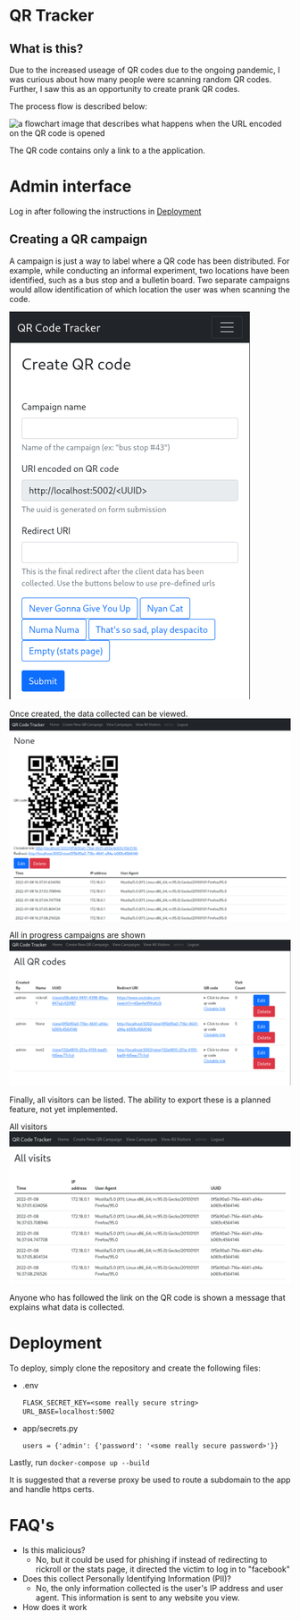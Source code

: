 # QR Tracker

## What is this?

Due to the increased useage of QR codes due to the ongoing pandemic, I was curious about how many people were scanning random QR codes.
Further, I saw this as an opportunity to create prank QR codes.

The process flow is described below:

![a flowchart image that describes what happens when the URL encoded on the QR code is opened](flow.png "flowchart")

The QR code contains only a link to a the application.

# Admin interface
Log in after following the instructions in [Deployment](#Deployment)

## Creating a QR campaign

A campaign is just a way to label where a QR code has been distributed.
For example, while conducting an informal experiment, two locations have been identified, such as a bus stop and a bulletin board.
Two separate campaigns would allow identification of which location the user was when scanning the code.


![a screenshot showing the creation of a qr campaign](screenshots/create_qr_camp.png "The create qr page")

Once created, the data collected can be viewed.
![a screenshot showing the data colleced from a qr campaign](screenshots/camp_in_progress.png "Individual campaign page")

All in progress campaigns are shown
![a screenshot showing all qr campaigns](screenshots/list_campaigns.png "All qr campaigns")

Finally, all visitors can be listed. The ability to export these is a planned feature, not yet implemented.


All visitors
![a screenshot showing all visitors](screenshots/all_visitors.png "All visitors")

Anyone who has followed the link on the QR code is shown a message that explains what data is collected.


# Deployment

To deploy, simply clone the repository and create the following files:

* .env
  ```
  FLASK_SECRET_KEY=<some really secure string>
  URL_BASE=localhost:5002
  ```
* app/secrets.py
  ```
  users = {'admin': {'password': '<some really secure password>'}}
  ```
Lastly, run
`docker-compose up --build`

It is suggested that a reverse proxy be used to route a subdomain to the app and handle https certs.

# FAQ's

* Is this malicious?
  * No, but it could be used for phishing if instead of redirecting to rickroll or the stats page, it directed the victim to log in to "facebook"
* Does this collect Personally Identifying Information (PII)?
  * No, the only information collected is the user's IP address and user agent. This information is sent to any website you view.
* How does it work
